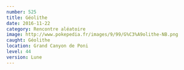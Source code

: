 ```yaml
---
number: 525
title: Géolithe
date: 2016-11-22
category: Rencontre aléatoire
image: http://www.pokepedia.fr/images/9/99/G%C3%A9olithe-NB.png
caught: Géolithe
location: Grand Canyon de Poni
level: 44
version: Lune
---
```

